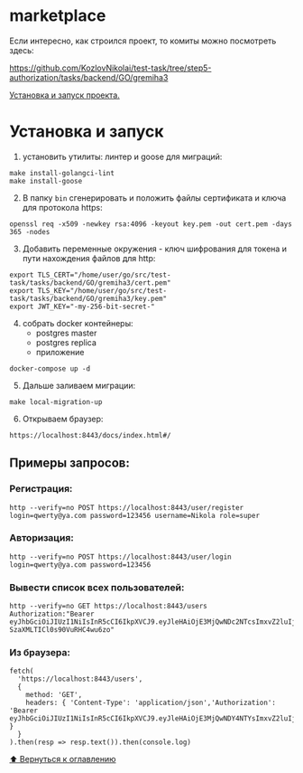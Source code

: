 # marketplace

Если интересно, как строился проект, то комиты можно посмотреть здесь:

https://github.com/KozlovNikolai/test-task/tree/step5-authorization/tasks/backend/GO/gremiha3

[Установка и запуск проекта.](#установка-и-запуск)

# Установка и запуск
1. установить утилиты: линтер и goose для миграций:
```
make install-golangci-lint
make install-goose
```
2. В папку `bin` сгенерировать и положить файлы сертификата и ключа для протокола  https:
```
openssl req -x509 -newkey rsa:4096 -keyout key.pem -out cert.pem -days 365 -nodes
```
3. Добавить переменные окружения - ключ шифрования для токена и пути нахождения файлов для http:
```
export TLS_CERT="/home/user/go/src/test-task/tasks/backend/GO/gremiha3/cert.pem"
export TLS_KEY="/home/user/go/src/test-task/tasks/backend/GO/gremiha3/key.pem"
export JWT_KEY="-my-256-bit-secret-"
```
4. собрать docker контейнеры:
    * postgres master
    * postgres replica
    * приложение
```
docker-compose up -d
```
5. Дальше заливаем миграции:
```
make local-migration-up
```
6. Открываем браузер:
```
https://localhost:8443/docs/index.html#/
```


## Примеры запросов:
### Регистрация:
```
http --verify=no POST https://localhost:8443/user/register login=qwerty@ya.com password=123456 username=Nikola role=super
```
### Авторизация:
```
http --verify=no POST https://localhost:8443/user/login login=qwerty@ya.com password=123456
```
### Вывести список всех пользователей:
```
http --verify=no GET https://localhost:8443/users Authorization:"Bearer eyJhbGciOiJIUzI1NiIsInR5cCI6IkpXVCJ9.eyJleHAiOjE3MjQwNDc2NTcsImxvZ2luIjoicXdlcnR5QHlhLmNvbSIsInJvbGUiOiJzdXBlciJ9.gLvjroKKz2FQrdDAt-SzaXMLTICl0s90VuRHC4wu6zo"
```
### Из браузера:
```
fetch(
  'https://localhost:8443/users',
  {
    method: 'GET',
    headers: { 'Content-Type': 'application/json','Authorization': 'Bearer eyJhbGciOiJIUzI1NiIsInR5cCI6IkpXVCJ9.eyJleHAiOjE3MjQwNDY4NTYsImxvZ2luIjoiY21kQGNtZC5ydSIsInJvbGUiOiJzdXBlciJ9.Lz1tIHXDiSJQy6JspvFRSCCsGoNSFOg2S0SIzhTg_yk' }
  }
).then(resp => resp.text()).then(console.log)
```
[⬆️ Вернуться к оглавлению](#вопросы)